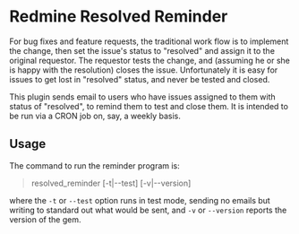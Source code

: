 # Redmine Resolved Reminder

For bug fixes and feature requests, the traditional work flow is to implement
the change, then set the issue's status to "resolved" and assign it to the
original requestor.  The requestor tests the change, and (assuming he or she
is happy with the resolution) closes the issue.  Unfortunately it is easy
for issues to get lost in "resolved" status, and never be tested and closed.

This plugin sends email to users who have issues assigned to them with
status of "resolved", to remind them to test and close them.  It is intended
to be run via a CRON job on, say, a weekly basis.

## Usage

The command to run the reminder program is:

  > resolved_reminder [-t|--test] [-v|--version]

where the `-t` or `--test` option runs in test mode, sending no emails but
writing to standard out what would be sent, and `-v` or `--version` reports
the version of the gem.
